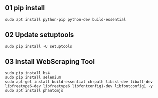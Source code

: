 ## 01 pip install
```
sudo apt install python-pip python-dev build-essential 
```

## 02 Update setuptools
```
sudo pip install -U setuptools
```

## 03 Install WebScraping Tool
```
sudo pip install bs4
sudo pip install selenium
sudo apt-get install build-essential chrpath libssl-dev libxft-dev libfreetype6-dev libfreetype6 libfontconfig1-dev libfontconfig1 -y
sudo apt install phantomjs
```

